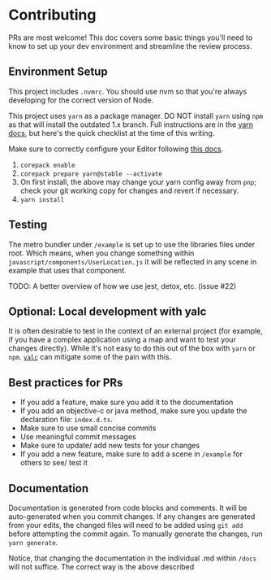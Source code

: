 # Contributing

PRs are most welcome! This doc covers some basic things you'll need to know to set up
your dev environment and streamline the review process.

## Environment Setup

This project includes `.nvmrc`. You should use nvm so that you're always developing for the correct
version of Node.

This project uses `yarn` as a package manager. DO NOT install `yarn` using `npm` as that will install
the outdated 1.x branch. Full instructions are in the [yarn docs](https://yarnpkg.com/getting-started/install),
but here's the quick checklist at the time of this writing.

Make sure to correctly configure your Editor following [this docs](https://yarnpkg.com/getting-started/editor-sdks).

1. `corepack enable`
2. `corepack prepare yarn@stable --activate`
3. On first install, the above may change your yarn config away from `pnp`; check your git working copy for changes and revert if necessary.
4. `yarn install`

## Testing

The metro bundler under `/example` is set up to use the libraries files under root.
Which means, when you change something within `javascript/components/UserLocation.js`
it will be reflected in any scene in example that uses that component.

TODO: A better overview of how we use jest, detox, etc. (issue #22)

## Optional: Local development with yalc

It is often desirable to test in the context of an external project (for example,
if you have a complex application using a map and want to test your changes directly).
While it's not easy to do this out of the box with `yarn` or `npm`.
[`yalc`](https://www.viget.com/articles/how-to-use-local-unpublished-node-packages-as-project-dependencies/)
can mitigate some of the pain with this.

## Best practices for PRs

- If you add a feature, make sure you add it to the documentation
- If you add an objective-c or java method, make sure you update the declaration file: `index.d.ts`.
- Make sure to use small concise commits
- Use meaningful commit messages
- Make sure to update/ add new tests for your changes
- If you add a new feature, make sure to add a scene in `/example` for others to see/ test it

## Documentation

Documentation is generated from code blocks and comments.
It will be auto-generated when you commit changes.
If any changes are generated from your edits, the changed files will need to be added using `git add` before attempting the commit again.
To manually generate the changes, run `yarn generate`.

Notice, that changing the documentation in the individual <COMPONENT>.md within `/docs` will not suffice.
The correct way is the above described
